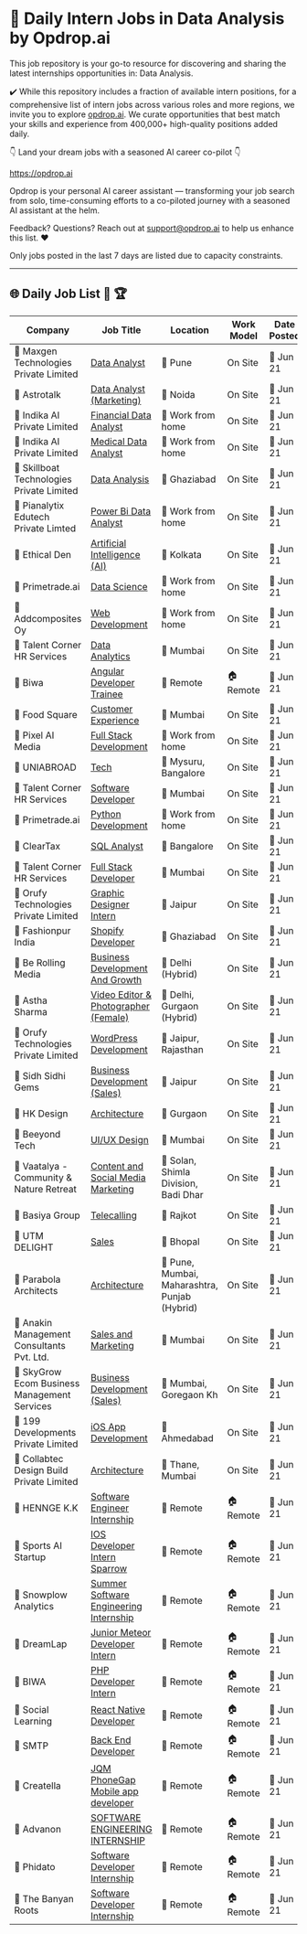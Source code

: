 # 🧠 Daily Intern Jobs in Data Analysis by **Opdrop.ai**

This job repository is your go-to resource for discovering and sharing the latest internships opportunities in: Data Analysis.

✔️ While this repository includes a fraction of available intern positions, for a comprehensive list of intern jobs across various roles and more regions, we invite you to explore [opdrop.ai](https://github.com/eharshit/opdrop). We curate opportunities that best match your skills and experience from 400,000+ high-quality positions added daily.

👇 Land your dream jobs with a seasoned AI career co-pilot 👇

https://opdrop.ai

Opdrop is your personal AI career assistant — transforming your job search from solo, time-consuming efforts to a co-piloted journey with a seasoned AI assistant at the helm.

Feedback? Questions? Reach out at [support@opdrop.ai](mailto:support@opdrop.ai) to help us enhance this list. ❤️

Only jobs posted in the last 7 days are listed due to capacity constraints.

---

## 🌐 Daily Job List 🧭 🏆

| Company | Job Title | Location | Work Model | Date Posted |
|---------|-----------|----------|------------|-------------|
| 🏢 Maxgen Technologies Private Limited | [Data Analyst](https://internshala.com/internship/detail/data-analyst-internship-in-pune-at-maxgen-technologies-private-limited1749142785) | 📍 Pune | On Site | 📅 Jun 21 |
| 🏢 Astrotalk | [Data Analyst (Marketing)](https://internshala.com/internship/detail/data-analyst-marketing-internship-in-noida-at-astrotalk1748923511) | 📍 Noida | On Site | 📅 Jun 21 |
| 🏢 Indika AI Private Limited | [Financial Data Analyst](https://internshala.com/internship/detail/work-from-home-financial-data-analyst-internship-at-indika-ai-private-limited1748592697) | 📍 Work from home | On Site | 📅 Jun 21 |
| 🏢 Indika AI Private Limited | [Medical Data Analyst](https://internshala.com/internship/detail/work-from-home-part-time-medical-data-analyst-internship-at-indika-ai-private-limited1748408351) | 📍 Work from home | On Site | 📅 Jun 21 |
| 🏢 Skillboat Technologies Private Limited | [Data Analysis](https://internshala.com/internship/detail/data-analytics-internship-in-ghaziabad-at-skillboat-technologies-private-limited1749460799) | 📍 Ghaziabad | On Site | 📅 Jun 21 |
| 🏢 Pianalytix Edutech Private Limted | [Power Bi Data Analyst](https://internshala.com/internship/detail/work-from-home-power-bi-data-analyst-internship-at-pianalytix-edutech-private-limted1750079007) | 📍 Work from home | On Site | 📅 Jun 21 |
| 🏢 Ethical Den | [Artificial Intelligence (AI)](https://internshala.com/internship/detail/artificial-intelligence-ai-internship-in-kolkata-at-ethical-den1750417335) | 📍 Kolkata | On Site | 📅 Jun 21 |
| 🏢 Primetrade.ai | [Data Science](https://internshala.com/internship/detail/work-from-home-data-science-internship-at-primetradeai1750411499) | 📍 Work from home | On Site | 📅 Jun 21 |
| 🏢 Addcomposites Oy | [Web Development](https://internshala.com/internship/detail/work-from-home-web-development-internship-at-addcomposites-oy1750406342) | 📍 Work from home | On Site | 📅 Jun 21 |
| 🏢 Talent Corner HR Services | [Data Analytics](https://internshala.com/internship/detail/data-analytics-internship-in-mumbai-at-talent-corner-hr-services1750404689) | 📍 Mumbai | On Site | 📅 Jun 21 |
| 🏢 Biwa | [Angular Developer Trainee](https://remoteok.com/remote-jobs/15478-remote-angular-developer-trainee-biwa) | 📍 Remote | 🏠 Remote | 📅 Jun 21 |
| 🏢 Food Square | [Customer Experience](https://internshala.com/internship/detail/customer-experience-internship-in-mumbai-at-food-square1749283379) | 📍 Mumbai | On Site | 📅 Jun 21 |
| 🏢 Pixel AI Media | [Full Stack Development](https://internshala.com/internship/detail/work-from-home-part-time-full-stack-development-internship-at-pixel-ai-media1750417126) | 📍 Work from home | On Site | 📅 Jun 21 |
| 🏢 UNIABROAD | [Tech](https://internshala.com/internship/detail/tech-internship-in-multiple-locations-at-uniabroad1750415184) | 📍 Mysuru, Bangalore | On Site | 📅 Jun 21 |
| 🏢 Talent Corner HR Services | [Software Developer](https://internshala.com/internship/detail/software-developer-internship-in-mumbai-at-talent-corner-hr-services1750411971) | 📍 Mumbai | On Site | 📅 Jun 21 |
| 🏢 Primetrade.ai | [Python Development](https://internshala.com/internship/detail/work-from-home-python-development-internship-at-primetradeai1750411388) | 📍 Work from home | On Site | 📅 Jun 21 |
| 🏢 ClearTax | [SQL Analyst](https://internshala.com/internship/detail/sql-analyst-internship-in-bangalore-at-cleartax1750406274) | 📍 Bangalore | On Site | 📅 Jun 21 |
| 🏢 Talent Corner HR Services | [Full Stack Developer](https://internshala.com/internship/detail/full-stack-developer-internship-in-mumbai-at-talent-corner-hr-services1750405474) | 📍 Mumbai | On Site | 📅 Jun 21 |
| 🏢 Orufy Technologies Private Limited | [Graphic Designer Intern](https://internshala.com/internship/detail/ui-ux-design-internship-in-jaipur-at-orufy-technologies-private-limited1749037663) | 📍 Jaipur | On Site | 📅 Jun 21 |
| 🏢 Fashionpur India | [Shopify Developer](https://internshala.com/internship/detail/shopify-developer-internship-in-ghaziabad-at-fashionpur-india1748259920) | 📍 Ghaziabad | On Site | 📅 Jun 21 |
| 🏢 Be Rolling Media | [Business Development And Growth](https://internshala.com/internship/detail/business-development-and-growth-internship-in-delhi-at-be-rolling-media1748938216) | 📍 Delhi                                                                (Hybrid) | On Site | 📅 Jun 21 |
| 🏢 Astha Sharma | [Video Editor & Photographer (Female)](https://internshala.com/internship/detail/part-time-video-editor-photographer-female-internship-in-multiple-locations-at-astha-sharma1748331987) | 📍 Delhi, Gurgaon                                                                (Hybrid) | On Site | 📅 Jun 21 |
| 🏢 Orufy Technologies Private Limited | [WordPress Development](https://internshala.com/internship/detail/wordpress-development-internship-in-multiple-locations-at-orufy-technologies-private-limited1749626907) | 📍 Jaipur, Rajasthan | On Site | 📅 Jun 21 |
| 🏢 Sidh Sidhi Gems | [Business Development (Sales)](https://internshala.com/internship/detail/business-development-sales-internship-in-jaipur-at-sidh-sidhi-gems1748684401) | 📍 Jaipur | On Site | 📅 Jun 21 |
| 🏢 HK Design | [Architecture](https://internshala.com/internship/detail/architecture-internship-in-gurgaon-at-hk-design1748945552) | 📍 Gurgaon | On Site | 📅 Jun 21 |
| 🏢 Beeyond Tech | [UI/UX Design](https://internshala.com/internship/detail/ui-ux-design-internship-in-mumbai-at-beeyond-tech1749806739) | 📍 Mumbai | On Site | 📅 Jun 21 |
| 🏢 Vaatalya - Community & Nature Retreat | [Content and Social Media Marketing](https://internshala.com/internship/detail/retreat-life-digital-content-internship-in-multiple-locations-at-vaatalya-community-nature-retreat1750248663) | 📍 Solan, Shimla Division, Badi Dhar | On Site | 📅 Jun 21 |
| 🏢 Basiya Group | [Telecalling](https://internshala.com/internship/detail/telecalling-internship-in-rajkot-at-basiya-group1749126996) | 📍 Rajkot | On Site | 📅 Jun 21 |
| 🏢 UTM DELIGHT | [Sales](https://internshala.com/internship/detail/sales-internship-in-bhopal-at-utm-delight1749037411) | 📍 Bhopal | On Site | 📅 Jun 21 |
| 🏢 Parabola Architects | [Architecture](https://internshala.com/internship/detail/architecture-internship-in-multiple-locations-at-parabola-architects1750328728) | 📍 Pune, Mumbai, Maharashtra, Punjab                                                                (Hybrid) | On Site | 📅 Jun 21 |
| 🏢 Anakin Management Consultants Pvt. Ltd. | [Sales and Marketing](https://internshala.com/internship/detail/sales-and-marketing-internship-in-mumbai-at-anakin-management-consultants-pvt-ltd1750159641) | 📍 Mumbai | On Site | 📅 Jun 21 |
| 🏢 SkyGrow Ecom Business Management Services | [Business Development (Sales)](https://internshala.com/internship/detail/business-development-sales-internship-in-mumbai-at-skygrow-ecom-business-management-services1749124790) | 📍 Mumbai, Goregaon Kh | On Site | 📅 Jun 21 |
| 🏢 199 Developments Private Limited | [iOS App Development](https://internshala.com/internship/detail/ios-app-development-internship-in-ahmedabad-at-199-developments-private-limited1748423384) | 📍 Ahmedabad | On Site | 📅 Jun 21 |
| 🏢 Collabtec Design Build Private Limited | [Architecture](https://internshala.com/internship/detail/architecture-internship-in-thane-at-collabtec-design-build-private-limited1750314822) | 📍 Thane, Mumbai | On Site | 📅 Jun 21 |
| 🏢 HENNGE K.K | [Software Engineer Internship](https://remoteok.com/remote-jobs/102971-remote-software-engineer-internship-hennge-k-k) | 📍 Remote | 🏠 Remote | 📅 Jun 21 |
| 🏢 Sports AI Startup | [IOS Developer Intern Sparrow](https://remoteok.com/remote-jobs/100690-remote-ios-developer-intern-sparrow-sports-ai-startup) | 📍 Remote | 🏠 Remote | 📅 Jun 21 |
| 🏢 Snowplow Analytics | [Summer Software Engineering Internship](https://remoteok.com/remote-jobs/66244-remote-summer-software-engineering-internship-snowplow-analytics) | 📍 Remote | 🏠 Remote | 📅 Jun 21 |
| 🏢 DreamLap | [Junior Meteor Developer Intern](https://remoteok.com/remote-jobs/16863-remote-junior-meteor-developer-intern-dreamlap) | 📍 Remote | 🏠 Remote | 📅 Jun 21 |
| 🏢 BIWA | [PHP Developer Intern](https://remoteok.com/remote-jobs/15480-remote-php-developer-intern-biwa) | 📍 Remote | 🏠 Remote | 📅 Jun 21 |
| 🏢 Social Learning | [React Native Developer](https://remoteok.com/remote-jobs/15467-remote-react-native-developer-social-learning) | 📍 Remote | 🏠 Remote | 📅 Jun 21 |
| 🏢 SMTP | [Back End Developer](https://remoteok.com/remote-jobs/12866-remote-back-end-developer-smtp) | 📍 Remote | 🏠 Remote | 📅 Jun 21 |
| 🏢 Creatella | [JQM PhoneGap Mobile app developer](https://remoteok.com/remote-jobs/10539-remote-jqm-phonegap-mobile-app-developer-creatella) | 📍 Remote | 🏠 Remote | 📅 Jun 21 |
| 🏢 Advanon | [SOFTWARE ENGINEERING INTERNSHIP](https://remoteok.com/remote-jobs/7763-remote-software-engineering-internship-advanon) | 📍 Remote | 🏠 Remote | 📅 Jun 21 |
| 🏢 Phidato | [Software Developer Internship](https://remoteok.com/remote-jobs/6881-remote-software-developer-internship-phidato) | 📍 Remote | 🏠 Remote | 📅 Jun 21 |
| 🏢 The Banyan Roots | [Software Developer Internship](https://remoteok.com/remote-jobs/6880-remote-software-developer-internship-the-banyan-roots) | 📍 Remote | 🏠 Remote | 📅 Jun 21 |
